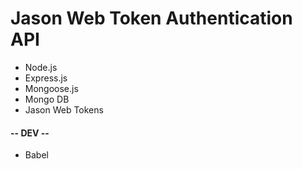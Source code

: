 <h1>Jason Web Token Authentication API</h1>

<ul>
    <li>Node.js</li>
    <li>Express.js</li>
    <li>Mongoose.js</li>
    <li>Mongo DB</li>
    <li>Jason Web Tokens</li>
</ul>

<h4> -- DEV -- </h4>
<ul>
    <li>Babel</li>
</ul>
